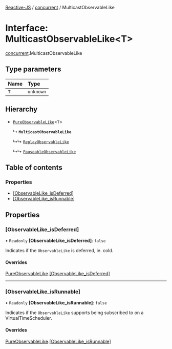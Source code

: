 [Reactive-JS](../README.md) / [concurrent](../modules/concurrent.md) / MulticastObservableLike

# Interface: MulticastObservableLike<T\>

[concurrent](../modules/concurrent.md).MulticastObservableLike

## Type parameters

| Name | Type |
| :------ | :------ |
| `T` | `unknown` |

## Hierarchy

- [`PureObservableLike`](concurrent.PureObservableLike.md)<`T`\>

  ↳ **`MulticastObservableLike`**

  ↳↳ [`ReplayObservableLike`](concurrent.ReplayObservableLike.md)

  ↳↳ [`PauseableObservableLike`](concurrent.PauseableObservableLike.md)

## Table of contents

### Properties

- [[ObservableLike\_isDeferred]](concurrent.MulticastObservableLike.md#[observablelike_isdeferred])
- [[ObservableLike\_isRunnable]](concurrent.MulticastObservableLike.md#[observablelike_isrunnable])

## Properties

### [ObservableLike\_isDeferred]

• `Readonly` **[ObservableLike\_isDeferred]**: ``false``

Indicates if the `ObservableLike` is deferred, ie. cold.

#### Overrides

[PureObservableLike](concurrent.PureObservableLike.md).[[ObservableLike_isDeferred]](concurrent.PureObservableLike.md#[observablelike_isdeferred])

___

### [ObservableLike\_isRunnable]

• `Readonly` **[ObservableLike\_isRunnable]**: ``false``

Indicates if the `ObservableLike` supports being subscribed to
on a VirtualTimeScheduler.

#### Overrides

[PureObservableLike](concurrent.PureObservableLike.md).[[ObservableLike_isRunnable]](concurrent.PureObservableLike.md#[observablelike_isrunnable])

